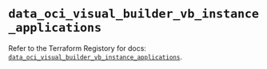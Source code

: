 # `data_oci_visual_builder_vb_instance_applications`

Refer to the Terraform Registory for docs: [`data_oci_visual_builder_vb_instance_applications`](https://registry.terraform.io/providers/oracle/oci/6.18.0/docs/data-sources/visual_builder_vb_instance_applications).
